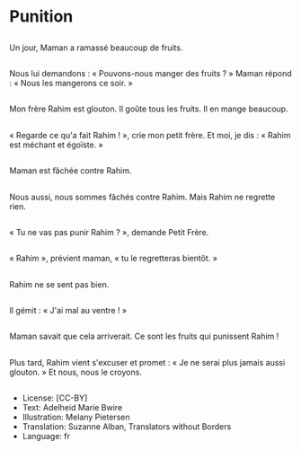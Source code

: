 # Punition

##
Un jour, Maman a
ramassé beaucoup de
fruits.

##
Nous lui demandons : «
Pouvons-nous manger
des fruits ? »
Maman répond : « Nous
les mangerons ce soir. »

##
Mon frère Rahim est
glouton.
Il goûte tous les fruits.
Il en mange beaucoup.

##
« Regarde ce qu'a fait
Rahim ! », crie mon
petit frère.
Et moi, je dis : « Rahim
est méchant et égoïste.
»

##
Maman est fâchée
contre Rahim.

##
Nous aussi, nous
sommes fâchés contre
Rahim.
Mais Rahim ne regrette
rien.

##
« Tu ne vas pas punir
Rahim ? », demande
Petit Frère.

##
« Rahim », prévient
maman, « tu le
regretteras bientôt. »

##
Rahim ne se sent pas
bien.

##
Il gémit : « J'ai mal au
ventre ! »

##
Maman savait que cela
arriverait.
Ce sont les fruits qui
punissent Rahim !

##
Plus tard, Rahim vient
s'excuser et promet : «
Je ne serai plus jamais
aussi glouton. »
Et nous, nous le
croyons.

##
* License: [CC-BY]
* Text: Adelheid Marie Bwire
* Illustration: Melany Pietersen
* Translation: Suzanne Alban, Translators without Borders
* Language: fr
